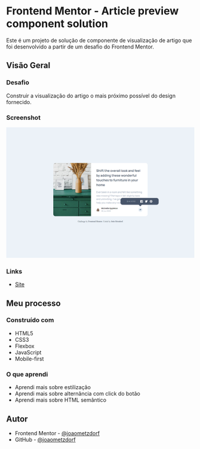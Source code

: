 # Frontend Mentor - Article preview component solution

Este é um projeto de solução de componente de visualização de artigo que foi desenvolvido a partir de um desafio do Frontend Mentor.

## Visão Geral

### Desafio

Construir a visualização do artigo o mais próximo possível do design fornecido.

### Screenshot

![](./article-preview.png)

### Links

- [Site]()  

## Meu processo

### Construído com

- HTML5
- CSS3
- Flexbox
- JavaScript
- Mobile-first

### O que aprendi

- Aprendi mais sobre estilização
- Aprendi mais sobre alternância com click do botão
- Aprendi mais sobre HTML semântico

## Autor

- Frontend Mentor - [@joaometzdorf](https://www.frontendmentor.io/profile/joaometzdorf)
- GitHub - [@joaometzdorf](https://www.github.com/joaometzdorf)